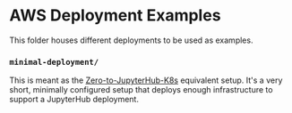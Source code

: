 # AWS Deployment Examples

This folder houses different deployments to be used as examples.

### `minimal-deployment/`

This is meant as the
[Zero-to-JupyterHub-K8s](https://zero-to-jupyterhub.readthedocs.io/en/latest/)
equivalent setup. It's a very short, minimally configured setup that deploys
enough infrastructure to support a JupyterHub deployment.

